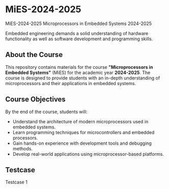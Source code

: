 # MiES-2024-2025
MiES-2024-2025 Microprocessors in Embedded Systems 2024-2025

Embedded engineering demands a solid understanding of hardware functionality as well as software development and programming skills.

## About the Course
This repository contains materials for the course **"Microprocessors in Embedded Systems"** (MiES) for the academic year **2024-2025**. The course is designed to provide students with an in-depth understanding of microprocessors and their applications in embedded systems.

## Course Objectives
By the end of the course, students will:
- Understand the architecture of modern microprocessors used in embedded systems.
- Learn programming techniques for microcontrollers and embedded processors.
- Gain hands-on experience with development tools and debugging methods.
- Develop real-world applications using microprocessor-based platforms.

## Testcase
Testcase 1
